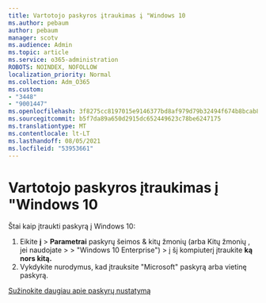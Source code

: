 ```yaml
---
title: Vartotojo paskyros įtraukimas į "Windows 10
ms.author: pebaum
author: pebaum
manager: scotv
ms.audience: Admin
ms.topic: article
ms.service: o365-administration
ROBOTS: NOINDEX, NOFOLLOW
localization_priority: Normal
ms.collection: Adm_O365
ms.custom:
- "3448"
- "9001447"
ms.openlocfilehash: 3f8275cc8197015e9146377bd8af979d79b32494f674b8bcab8df310d69e4a14
ms.sourcegitcommit: b5f7da89a650d2915dc652449623c78be6247175
ms.translationtype: MT
ms.contentlocale: lt-LT
ms.lasthandoff: 08/05/2021
ms.locfileid: "53953661"
---
```

# <a name="add-a-user-account-in-windows-10"></a>Vartotojo paskyros įtraukimas į "Windows 10

Štai kaip įtraukti paskyrą į Windows 10:

1. Eikite **į**  >  **Parametrai** paskyrų šeimos & kitų žmonių (arba Kitų žmonių , jei naudojate  >    >   "Windows 10 Enterprise") > į šį kompiuterį įtraukite **ką nors kitą.**
2. Vykdykite nurodymus, kad įtrauksite "Microsoft" paskyrą arba vietinę paskyrą.

[Sužinokite daugiau apie paskyrų nustatymą](https://support.microsoft.com/help/17197/)